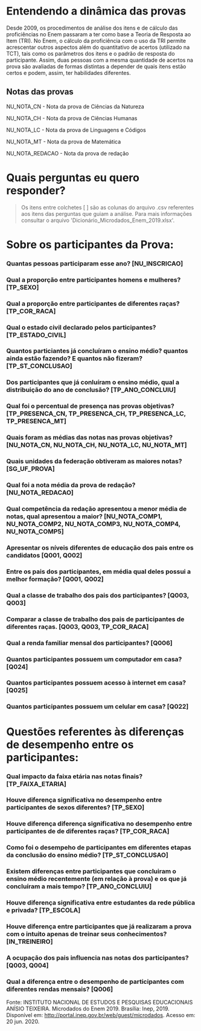 # Entendendo a dinâmica das provas

Desde 2009, os procedimentos de análise dos itens e de cálculo das proficiências no Enem passaram a ter como base a Teoria de Resposta ao Item (TRI). No Enem, o cálculo da proficiência com o uso da TRI permite acrescentar outros aspectos além do quantitativo de acertos (utilizado na TCT), tais como os parâmetros dos itens e o padrão de resposta do participante. Assim, duas pessoas com a mesma quantidade de acertos na prova são avaliadas de formas distintas a depender de quais itens estão certos e podem, assim, ter habilidades diferentes.


## Notas das provas
NU_NOTA_CN - Nota da prova de Ciências da Natureza

NU_NOTA_CH - Nota da prova de Ciências Humanas

NU_NOTA_LC - Nota da prova de Linguagens e Códigos

NU_NOTA_MT - Nota da prova de Matemática

NU_NOTA_REDACAO - Nota da prova de redação


# Quais perguntas eu quero responder?

> Os itens entre colchetes [ ] são as colunas do arquivo .csv referentes aos itens das perguntas que guiam a análise. Para mais informações consultar o arquivo 'Dicionário_Microdados_Enem_2019.xlsx'.

# Sobre os participantes da Prova:
 
 ### Quantas pessoas participaram esse ano? [NU_INSCRICAO]
 
 ### Qual a proporção entre participantes homens e mulheres? [TP_SEXO]
 
 ### Qual a proporção entre participantes de diferentes raças? [TP_COR_RACA]
 
 ### Qual o estado civil declarado pelos participantes? [TP_ESTADO_CIVIL]
 
 ### Quantos particiantes já concluíram o ensino médio? quantos ainda estão fazendo? E quantos não fizeram? [TP_ST_CONCLUSAO]
 
 ### Dos participantes que já conluíram o ensino médio, qual a distribuição do ano de conclusão? [TP_ANO_CONCLUIU]
 
 ### Qual foi o percentual de presença nas provas objetivas? [TP_PRESENCA_CN, TP_PRESENCA_CH, TP_PRESENCA_LC, TP_PRESENCA_MT]
 
 ### Quais foram as médias das notas nas provas objetivas? [NU_NOTA_CN, NU_NOTA_CH, NU_NOTA_LC, NU_NOTA_MT]
 
 ### Quais unidades da federação obtiveram as maiores notas? [SG_UF_PROVA]
 
 ### Qual foi a nota média da prova de redação? [NU_NOTA_REDACAO]
 
 ### Qual competência da redação apresentou a menor média de notas, qual apresentou a maior? [NU_NOTA_COMP1, NU_NOTA_COMP2, NU_NOTA_COMP3, NU_NOTA_COMP4, NU_NOTA_COMP5]
 
 ### Apresentar os níveis diferentes de educação dos pais entre os candidatos [Q001, Q002]
 
 ### Entre os pais dos participantes, em média qual deles possui a melhor formação? [Q001, Q002]
 
 ### Qual a classe de trabalho dos pais dos participantes? [Q003, Q003]
 
 ### Comparar a classe de trabalho dos pais de participantes de diferentes raças. [Q003, Q003, TP_COR_RACA]
 
 ### Qual a renda familiar mensal dos participantes? [Q006]
 
 ### Quantos participantes possuem um computador em casa? [Q024]
 
 ### Quantos participantes possuem acesso à internet em casa? [Q025]

 ### Quantos participantes possuem um celular em casa? [Q022]
 
 
 
# Questões referentes às diferenças de desempenho entre os participantes: 

 ### Qual impacto da faixa etária nas notas finais? [TP_FAIXA_ETARIA]
 
 ### Houve diferença significativa no desempenho entre participantes de sexos diferentes? [TP_SEXO]
 
 ### Houve diferença diferença significativa no desempenho entre participantes de de diferentes raças? [TP_COR_RACA]

 ### Como foi o desempeho de participantes em diferentes etapas da conclusão do ensino médio? [TP_ST_CONCLUSAO]
 
 ### Existem diferenças entre participantes que concluiram o ensino médio recentemente (em relação à prova) e os que já concluíram a mais tempo? [TP_ANO_CONCLUIU]
 
 ### Houve diferença significativa entre estudantes da rede pública e privada? [TP_ESCOLA]
 
 ### Houve diferença entre participantes que já realizaram a prova com o intuito apenas de treinar seus conhecimentos? [IN_TREINEIRO]
 
 ### A ocupação dos pais influencia nas notas dos participantes? [Q003, Q004]
 
 ### Qual a diferença entre o desempenho de participantes com diferentes rendas mensais? [Q006]
 



Fonte:
INSTITUTO NACIONAL DE ESTUDOS E PESQUISAS EDUCACIONAIS ANÍSIO TEIXEIRA.
Microdados do Enem 2019. Brasília: Inep, 2019. Disponível em: <http://portal.inep.gov.br/web/guest/microdados>. Acesso em: 20 jun. 2020.
 
